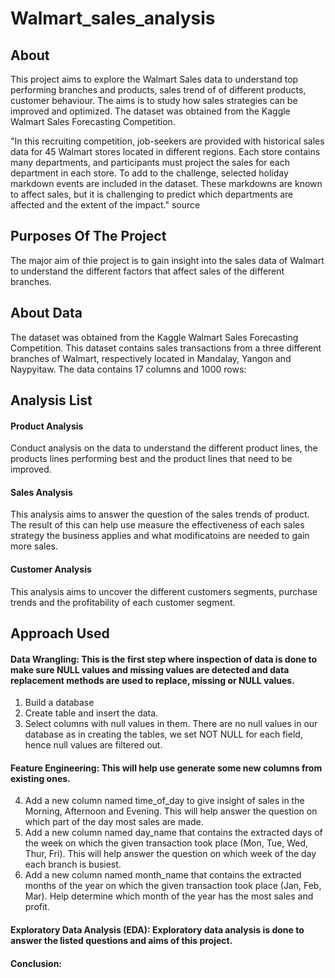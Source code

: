 # Walmart_sales_analysis

## About

This project aims to explore the Walmart Sales data to understand top performing branches and products, sales trend of of different products, customer behaviour. The aims is to study how sales strategies can be improved and optimized. The dataset was obtained from the Kaggle Walmart Sales Forecasting Competition.

"In this recruiting competition, job-seekers are provided with historical sales data for 45 Walmart stores located in different regions. Each store contains many departments, and participants must project the sales for each department in each store. To add to the challenge, selected holiday markdown events are included in the dataset. These markdowns are known to affect sales, but it is challenging to predict which departments are affected and the extent of the impact." source

## Purposes Of The Project

The major aim of thie project is to gain insight into the sales data of Walmart to understand the different factors that affect sales of the different branches.

## About Data

The dataset was obtained from the Kaggle Walmart Sales Forecasting Competition. This dataset contains sales transactions from a three different branches of Walmart, respectively located in Mandalay, Yangon and Naypyitaw. The data contains 17 columns and 1000 rows:

## Analysis List

#### Product Analysis
Conduct analysis on the data to understand the different product lines, the products lines performing best and the product lines that need to be improved.

#### Sales Analysis
This analysis aims to answer the question of the sales trends of product. The result of this can help use measure the effectiveness of each sales strategy the business applies and what modificatoins are needed to gain more sales.

#### Customer Analysis
This analysis aims to uncover the different customers segments, purchase trends and the profitability of each customer segment.


## Approach Used

#### Data Wrangling: This is the first step where inspection of data is done to make sure NULL values and missing values are detected and data replacement methods are used to replace, missing or NULL values.

1. Build a database
2. Create table and insert the data.
3. Select columns with null values in them. There are no null values in our database as in creating the tables, we set NOT NULL for each field, hence null values are filtered out.

#### Feature Engineering: This will help use generate some new columns from existing ones.

4. Add a new column named time_of_day to give insight of sales in the Morning, Afternoon and Evening. This will help answer the question on which part of the day most sales are made.
5. Add a new column named day_name that contains the extracted days of the week on which the given transaction took place (Mon, Tue, Wed, Thur, Fri). This will help answer the question on which week of the day each branch is busiest.
6. Add a new column named month_name that contains the extracted months of the year on which the given transaction took place (Jan, Feb, Mar). Help determine which month of the year has the most sales and profit.
   
#### Exploratory Data Analysis (EDA): Exploratory data analysis is done to answer the listed questions and aims of this project.

#### Conclusion:
